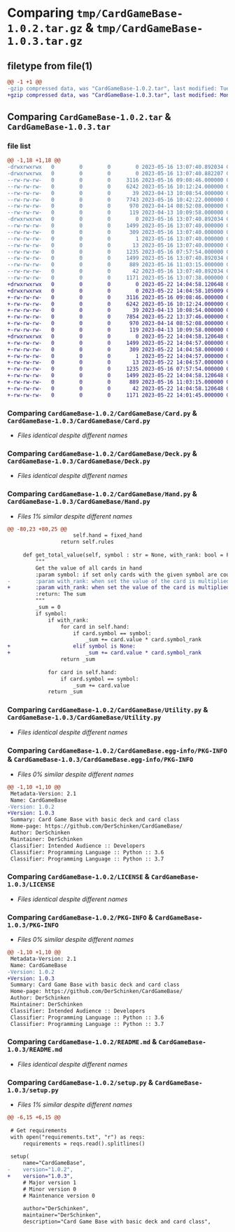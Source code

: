 # Comparing `tmp/CardGameBase-1.0.2.tar.gz` & `tmp/CardGameBase-1.0.3.tar.gz`

## filetype from file(1)

```diff
@@ -1 +1 @@
-gzip compressed data, was "CardGameBase-1.0.2.tar", last modified: Tue May 16 13:07:40 2023, max compression
+gzip compressed data, was "CardGameBase-1.0.3.tar", last modified: Mon May 22 14:04:58 2023, max compression
```

## Comparing `CardGameBase-1.0.2.tar` & `CardGameBase-1.0.3.tar`

### file list

```diff
@@ -1,18 +1,18 @@
-drwxrwxrwx   0        0        0        0 2023-05-16 13:07:40.892034 CardGameBase-1.0.2/
-drwxrwxrwx   0        0        0        0 2023-05-16 13:07:40.882207 CardGameBase-1.0.2/CardGameBase/
--rw-rw-rw-   0        0        0     3116 2023-05-16 09:08:46.000000 CardGameBase-1.0.2/CardGameBase/Card.py
--rw-rw-rw-   0        0        0     6242 2023-05-16 10:12:24.000000 CardGameBase-1.0.2/CardGameBase/Deck.py
--rw-rw-rw-   0        0        0       39 2023-04-13 10:08:54.000000 CardGameBase-1.0.2/CardGameBase/Exceptions.py
--rw-rw-rw-   0        0        0     7743 2023-05-16 10:42:22.000000 CardGameBase-1.0.2/CardGameBase/Hand.py
--rw-rw-rw-   0        0        0      970 2023-04-14 08:52:08.000000 CardGameBase-1.0.2/CardGameBase/Utility.py
--rw-rw-rw-   0        0        0      119 2023-04-13 10:09:58.000000 CardGameBase-1.0.2/CardGameBase/__init__.py
-drwxrwxrwx   0        0        0        0 2023-05-16 13:07:40.892034 CardGameBase-1.0.2/CardGameBase.egg-info/
--rw-rw-rw-   0        0        0     1499 2023-05-16 13:07:40.000000 CardGameBase-1.0.2/CardGameBase.egg-info/PKG-INFO
--rw-rw-rw-   0        0        0      309 2023-05-16 13:07:40.000000 CardGameBase-1.0.2/CardGameBase.egg-info/SOURCES.txt
--rw-rw-rw-   0        0        0        1 2023-05-16 13:07:40.000000 CardGameBase-1.0.2/CardGameBase.egg-info/dependency_links.txt
--rw-rw-rw-   0        0        0       13 2023-05-16 13:07:40.000000 CardGameBase-1.0.2/CardGameBase.egg-info/top_level.txt
--rw-rw-rw-   0        0        0     1235 2023-05-16 07:57:54.000000 CardGameBase-1.0.2/LICENSE
--rw-rw-rw-   0        0        0     1499 2023-05-16 13:07:40.892034 CardGameBase-1.0.2/PKG-INFO
--rw-rw-rw-   0        0        0      889 2023-05-16 11:03:15.000000 CardGameBase-1.0.2/README.md
--rw-rw-rw-   0        0        0       42 2023-05-16 13:07:40.892034 CardGameBase-1.0.2/setup.cfg
--rw-rw-rw-   0        0        0     1171 2023-05-16 13:07:38.000000 CardGameBase-1.0.2/setup.py
+drwxrwxrwx   0        0        0        0 2023-05-22 14:04:58.120648 CardGameBase-1.0.3/
+drwxrwxrwx   0        0        0        0 2023-05-22 14:04:58.105009 CardGameBase-1.0.3/CardGameBase/
+-rw-rw-rw-   0        0        0     3116 2023-05-16 09:08:46.000000 CardGameBase-1.0.3/CardGameBase/Card.py
+-rw-rw-rw-   0        0        0     6242 2023-05-16 10:12:24.000000 CardGameBase-1.0.3/CardGameBase/Deck.py
+-rw-rw-rw-   0        0        0       39 2023-04-13 10:08:54.000000 CardGameBase-1.0.3/CardGameBase/Exceptions.py
+-rw-rw-rw-   0        0        0     7854 2023-05-22 13:37:46.000000 CardGameBase-1.0.3/CardGameBase/Hand.py
+-rw-rw-rw-   0        0        0      970 2023-04-14 08:52:08.000000 CardGameBase-1.0.3/CardGameBase/Utility.py
+-rw-rw-rw-   0        0        0      119 2023-04-13 10:09:58.000000 CardGameBase-1.0.3/CardGameBase/__init__.py
+drwxrwxrwx   0        0        0        0 2023-05-22 14:04:58.120648 CardGameBase-1.0.3/CardGameBase.egg-info/
+-rw-rw-rw-   0        0        0     1499 2023-05-22 14:04:57.000000 CardGameBase-1.0.3/CardGameBase.egg-info/PKG-INFO
+-rw-rw-rw-   0        0        0      309 2023-05-22 14:04:58.000000 CardGameBase-1.0.3/CardGameBase.egg-info/SOURCES.txt
+-rw-rw-rw-   0        0        0        1 2023-05-22 14:04:57.000000 CardGameBase-1.0.3/CardGameBase.egg-info/dependency_links.txt
+-rw-rw-rw-   0        0        0       13 2023-05-22 14:04:57.000000 CardGameBase-1.0.3/CardGameBase.egg-info/top_level.txt
+-rw-rw-rw-   0        0        0     1235 2023-05-16 07:57:54.000000 CardGameBase-1.0.3/LICENSE
+-rw-rw-rw-   0        0        0     1499 2023-05-22 14:04:58.120648 CardGameBase-1.0.3/PKG-INFO
+-rw-rw-rw-   0        0        0      889 2023-05-16 11:03:15.000000 CardGameBase-1.0.3/README.md
+-rw-rw-rw-   0        0        0       42 2023-05-22 14:04:58.120648 CardGameBase-1.0.3/setup.cfg
+-rw-rw-rw-   0        0        0     1171 2023-05-22 14:01:45.000000 CardGameBase-1.0.3/setup.py
```

### Comparing `CardGameBase-1.0.2/CardGameBase/Card.py` & `CardGameBase-1.0.3/CardGameBase/Card.py`

 * *Files identical despite different names*

### Comparing `CardGameBase-1.0.2/CardGameBase/Deck.py` & `CardGameBase-1.0.3/CardGameBase/Deck.py`

 * *Files identical despite different names*

### Comparing `CardGameBase-1.0.2/CardGameBase/Hand.py` & `CardGameBase-1.0.3/CardGameBase/Hand.py`

 * *Files 1% similar despite different names*

```diff
@@ -80,23 +80,25 @@
                     self.hand = fixed_hand
                 return self.rules
 
     def get_total_value(self, symbol : str = None, with_rank: bool = False) -> int:
         """
         Get the value of all cards in hand
         :param symbol: if set only cards with the given symbol are counted
-        :param with_rank: when set the value of the card is multiplied by the symbol_rank
+        :param with_rank: when set the value of the card is multiplied by the cards symbol_rank
         :return: The sum
         """
         _sum = 0
         if symbol:
             if with_rank:
                 for card in self.hand:
                     if card.symbol == symbol:
                         _sum += card.value * card.symbol_rank
+                    elif symbol is None:
+                        _sum += card.value * card.symbol_rank
                 return _sum
 
             for card in self.hand:
                 if card.symbol == symbol:
                     _sum += card.value
             return _sum
```

### Comparing `CardGameBase-1.0.2/CardGameBase/Utility.py` & `CardGameBase-1.0.3/CardGameBase/Utility.py`

 * *Files identical despite different names*

### Comparing `CardGameBase-1.0.2/CardGameBase.egg-info/PKG-INFO` & `CardGameBase-1.0.3/CardGameBase.egg-info/PKG-INFO`

 * *Files 0% similar despite different names*

```diff
@@ -1,10 +1,10 @@
 Metadata-Version: 2.1
 Name: CardGameBase
-Version: 1.0.2
+Version: 1.0.3
 Summary: Card Game Base with basic deck and card class
 Home-page: https://github.com/DerSchinken/CardGameBase/
 Author: DerSchinken
 Maintainer: DerSchinken
 Classifier: Intended Audience :: Developers
 Classifier: Programming Language :: Python :: 3.6
 Classifier: Programming Language :: Python :: 3.7
```

### Comparing `CardGameBase-1.0.2/LICENSE` & `CardGameBase-1.0.3/LICENSE`

 * *Files identical despite different names*

### Comparing `CardGameBase-1.0.2/PKG-INFO` & `CardGameBase-1.0.3/PKG-INFO`

 * *Files 0% similar despite different names*

```diff
@@ -1,10 +1,10 @@
 Metadata-Version: 2.1
 Name: CardGameBase
-Version: 1.0.2
+Version: 1.0.3
 Summary: Card Game Base with basic deck and card class
 Home-page: https://github.com/DerSchinken/CardGameBase/
 Author: DerSchinken
 Maintainer: DerSchinken
 Classifier: Intended Audience :: Developers
 Classifier: Programming Language :: Python :: 3.6
 Classifier: Programming Language :: Python :: 3.7
```

### Comparing `CardGameBase-1.0.2/README.md` & `CardGameBase-1.0.3/README.md`

 * *Files identical despite different names*

### Comparing `CardGameBase-1.0.2/setup.py` & `CardGameBase-1.0.3/setup.py`

 * *Files 1% similar despite different names*

```diff
@@ -6,15 +6,15 @@
 
 # Get requirements
 with open("requirements.txt", "r") as reqs:
     requirements = reqs.read().splitlines()
 
 setup(
     name="CardGameBase",
-    version="1.0.2",
+    version="1.0.3",
     # Major version 1
     # Minor version 0
     # Maintenance version 0
 
     author="DerSchinken",
     maintainer="DerSchinken",
     description="Card Game Base with basic deck and card class",
```

